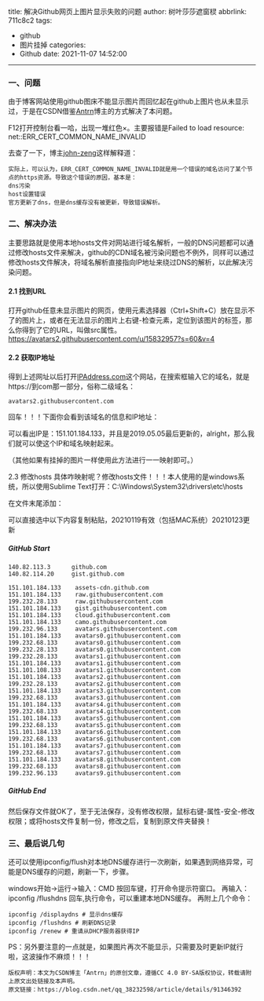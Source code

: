 title: 解决Github网页上图片显示失败的问题
author: 树叶莎莎遮窗棂
abbrlink: 711c8c2
tags:
  - github
  - 图片挂掉
categories:
  - Github
date: 2021-11-07 14:52:00
---
### 一、问题
由于博客网站使用github图床不能显示图片而回忆起在github上图片也从未显示过，于是在CSDN借鉴[Antrn](https://blog.csdn.net/qq_38232598/article/details/91346392)博主的方式解决了本问题。

<!-- more -->

F12打开控制台看一哈，出现一堆红色×。主要报错是Failed to load resource: net::ERR_CERT_COMMON_NAME_INVALID

去查了一下，博主[john-zeng](https://blog.csdn.net/zerooffdate/article/details/80513730)这样解释道：
~~~
实际上，可以认为，ERR_CERT_COMMON_NAME_INVALID就是用一个错误的域名访问了某个节点的https资源。导致这个错误的原因，基本是：
dns污染
host设置错误
官方更新了dns，但是dns缓存没有被更新，导致错误解析。
~~~
### 二、解决办法
主要思路就是使用本地hosts文件对网站进行域名解析，一般的DNS问题都可以通过修改hosts文件来解决，github的CDN域名被污染问题也不例外，同样可以通过修改hosts文件解决，将域名解析直接指向IP地址来绕过DNS的解析，以此解决污染问题。
#### 2.1 找到URL
打开github任意未显示图片的网页，使用元素选择器（Ctrl+Shift+C）放在显示不了的图片上，或者在无法显示的图片上右键-检查元素，定位到该图片的标签，那么你得到了它的URL，叫做src属性。https://avatars2.githubusercontent.com/u/15832957?s=60&v=4

#### 2.2 获取IP地址
得到上述网址以后打开[IPAddress.com](https://www.ipaddress.com/)这个网站，在搜索框输入它的域名，就是https://到com那一部分，俗称二级域名：

```
avatars2.githubusercontent.com
```

回车！！！下面你会看到该域名的信息和IP地址：

可以看出IP是：151.101.184.133，并且是2019.05.05最后更新的，alright，那么我们就可以使这个IP和域名映射起来。

（其他如果有挂掉的图片一样使用此方法进行一一映射即可。）

2.3 修改hosts
具体咋映射呢？修改hosts文件！！！本人使用的是windows系统，所以使用Sublime Text打开：C:\Windows\System32\drivers\etc\hosts

在文件末尾添加：


可以直接选中以下内容复制粘贴，20210119有效（包括MAC系统）20210123更新

##### GitHub Start 
```
140.82.113.3      github.com
140.82.114.20     gist.github.com

151.101.184.133    assets-cdn.github.com
151.101.184.133    raw.githubusercontent.com
199.232.28.133     raw.githubusercontent.com 
151.101.184.133    gist.githubusercontent.com
151.101.184.133    cloud.githubusercontent.com
151.101.184.133    camo.githubusercontent.com
199.232.96.133     avatars.githubusercontent.com
151.101.184.133    avatars0.githubusercontent.com
199.232.68.133     avatars0.githubusercontent.com
199.232.28.133     avatars0.githubusercontent.com 
199.232.28.133     avatars1.githubusercontent.com
151.101.184.133    avatars1.githubusercontent.com
151.101.108.133    avatars1.githubusercontent.com
151.101.184.133    avatars2.githubusercontent.com
199.232.28.133     avatars2.githubusercontent.com
151.101.184.133    avatars3.githubusercontent.com
199.232.68.133     avatars3.githubusercontent.com
151.101.184.133    avatars4.githubusercontent.com
199.232.68.133     avatars4.githubusercontent.com
151.101.184.133    avatars5.githubusercontent.com
199.232.68.133     avatars5.githubusercontent.com
151.101.184.133    avatars6.githubusercontent.com
199.232.68.133     avatars6.githubusercontent.com
151.101.184.133    avatars7.githubusercontent.com
199.232.68.133     avatars7.githubusercontent.com
151.101.184.133    avatars8.githubusercontent.com
199.232.68.133     avatars8.githubusercontent.com
199.232.96.133     avatars9.githubusercontent.com
```

##### GitHub End

然后保存文件就OK了，至于无法保存，没有修改权限，鼠标右键-属性-安全-修改权限；或将hosts文件复制一份，修改之后，复制到原文件夹替换！

### 三、最后说几句
还可以使用ipconfig/flush对本地DNS缓存进行一次刷新，如果遇到网络异常，可能是DNS缓存的问题，刷新一下，步骤。

windows开始→运行→输入：CMD 按回车键，打开命令提示符窗口。
再输入： ipconfig /flushdns 回车,执行命令，可以重建本地DNS缓存。
再附上几个命令：

```
ipconfig /displaydns # 显示dns缓存 
ipconfig /flushdns # 刷新DNS记录 
ipconfig /renew # 重请从DHCP服务器获得IP 
```

PS：另外要注意的一点就是，如果图片再次不能显示，只需要及时更新IP就行啦，这波操作不麻烦！！！

```
版权声明：本文为CSDN博主「Antrn」的原创文章，遵循CC 4.0 BY-SA版权协议，转载请附上原文出处链接及本声明。
原文链接：https://blog.csdn.net/qq_38232598/article/details/91346392
```